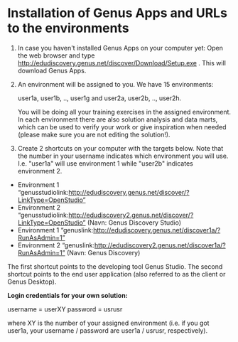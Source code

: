 # Installation of Genus Apps and URLs to the environments

1.	In case you haven't installed Genus Apps on your computer yet: Open the web browser and type http://edudiscovery.genus.net/discover/Download/Setup.exe . This will download Genus Apps.
2.	An environment will be assigned to you. We have 15 environments: 
    
    user1a, user1b, .., user1g and user2a, user2b, .., user2h. 
    
	You will be doing all your training exercises in the assigned environment. In each environment there are also solution analysis and data marts, which can be used to verify your work or give inspiration when needed (please make sure you are not editing the solution!).
3.	Create 2 shortcuts on your computer with the targets below. Note that the number in your username indicates which environment you will use. I.e. "user1a" will use environment 1 while "user2b" indicates environment 2. 
  * Environment 1 “genusstudiolink:http://edudiscovery.genus.net/discover/?LinkType=OpenStudio” 
  * Environment 2 “genusstudiolink:http://edudiscovery2.genus.net/discover/?LinkType=OpenStudio” 
   (Navn: Genus Discovery Studio)
 * Environment 1 “genuslink:http://edudiscovery.genus.net/discover1a/?RunAsAdmin=1” 
 * Environment 2 “genuslink:http://edudiscovery2.genus.net/discover1a/?RunAsAdmin=1” 
   (Navn: Genus Discovery)


The first shortcut points to the developing tool Genus Studio. The second shortcut points to the end user application (also referred to as the client or Genus Desktop). 

**Login credentials for your own solution:**

username = userXY 
password = usrusr

where XY is the number of your assigned environment (i.e. if you got user1a, your username / password are user1a / usrusr, respectively).

